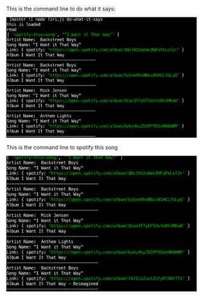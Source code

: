 This is the command line to do what it says:

![alt text](doWhatItSays.jpg)

This is the command line to spotify this song

![alt text](Spotify-this-song.jpg)